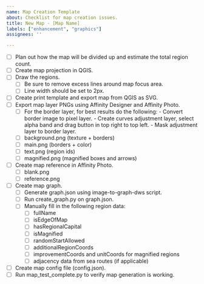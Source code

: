 ```yaml
---
name: Map Creation Template
about: Checklist for map creation issues.
title: New Map - [Map Name]
labels: ["enhancement", "graphics"]
assignees: ''

---
```


- [ ] Plan out how the map will be divided up and estimate the total region count.
- [ ] Create map projection in QGIS.
- [ ] Draw the regions.
    - [ ] Be sure to remove excess lines around map focus area.
    - [ ] Line width should be set to 2px.
- [ ] Create print template and export map from QGIS as SVG.
- [ ] Export map layer PNGs using Affinity Designer and Affinity Photo.
    - [ ] For the border layer, for best results do the following:
          - Convert border image to pixel layer.
          - Create curves adjustment layer, select alpha band and drag button in top right to top left.
          - Mask adjustment layer to border layer.
    - [ ] background.png (texture + borders)
    - [ ] main.png (borders + color)
    - [ ] text.png (region ids)
    - [ ] magnified.png (magnified boxes and arrows)    
- [ ] Create map reference in Affinity Photo.
    - [ ] blank.png
    - [ ] reference.png
- [ ] Create map graph.
    - [ ] Generate graph.json using image-to-graph-dws script.
    - [ ] Run create_graph.py on graph.json.
    - [ ] Manually fill in the following region data:
        - [ ] fullName
        - [ ] isEdgeOfMap
        - [ ] hasRegionalCapital
        - [ ] isMagnified
        - [ ] randomStartAllowed
        - [ ] additionalRegionCoords
        - [ ] improvementCoords and unitCoords for magnified regions
        - [ ] adjacency data from sea routes (if applicable)
- [ ] Create map config file (config.json).
- [ ] Run map_test_complete.py to verify map generation is working.
